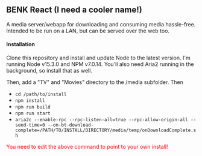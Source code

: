 ## BENK React (I need a cooler name!)

A media server/webapp for downloading and consuming media hassle-free. Intended to be run on a LAN, but can be served over the web too.

#### Installation

Clone this repository and install and update Node to the latest version. I'm running Node v15.3.0 and NPM v7.0.14. 
You'll also need Aria2 running in the background, so install that as well.

Then, add a "TV" and "Movies" directory to the /media subfolder. Then

- `cd /path/to/install`
- `npm install`
- `npm run build`
- `npm run start`
- `aria2c --enable-rpc --rpc-listen-all=true --rpc-allow-origin-all --seed-time=0 --on-bt-download-complete=/PATH/TO/INSTALL/DIRECTORY/media/temp/onDownloadComplete.sh`

<span style="color:red">You need to edit the above command to point to your own install!</span>
